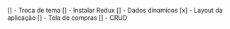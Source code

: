 [] - Troca de tema
[] - Instalar Redux
[] - Dados dinamicos
[x] - Layout da aplicação
[] - Tela de compras
  [] - CRUD
